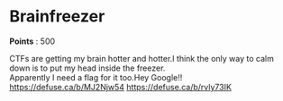 # Brainfreezer
**Points** : 500

CTFs are getting my brain hotter and hotter.I think the only way to calm down is to put my head  inside the freezer.<br>
Apparently I need a flag for it too.Hey Google!!<br>
https://defuse.ca/b/MJ2Njw54
https://defuse.ca/b/rvly73IK


